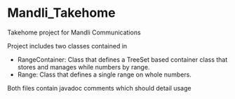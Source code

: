 # Mandli_Takehome
Takehome project for Mandli Communications

Project includes two classes contained in 

- RangeContainer: Class that defines a TreeSet based container class that stores and manages while numbers by range.
- Range: Class that defines a single range on whole numbers.

Both files contain javadoc comments which should detail usage
